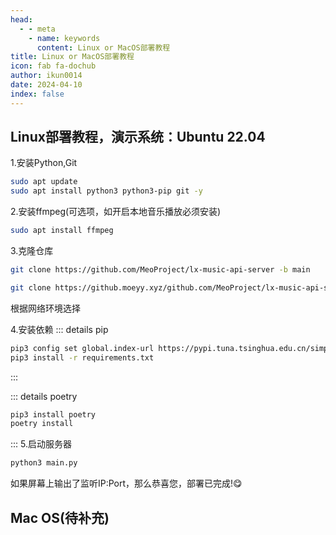 ```yaml
---
head:
  - - meta
    - name: keywords
      content: Linux or MacOS部署教程
title: Linux or MacOS部署教程
icon: fab fa-dochub
author: ikun0014
date: 2024-04-10
index: false
---
```


## Linux部署教程，演示系统：Ubuntu 22.04

1.安装Python,Git
``` bash
sudo apt update
sudo apt install python3 python3-pip git -y
```
2.安装ffmpeg(可选项，如开启本地音乐播放必须安装)
``` bash
sudo apt install ffmpeg
```
3.克隆仓库
``` bash
git clone https://github.com/MeoProject/lx-music-api-server -b main

git clone https://github.moeyy.xyz/github.com/MeoProject/lx-music-api-server -b main
```
根据网络环境选择

4.安装依赖
::: details pip
``` bash
pip3 config set global.index-url https://pypi.tuna.tsinghua.edu.cn/simple(可选的操作)
pip3 install -r requirements.txt
```
:::  

::: details poetry
``` bash
pip3 install poetry
poetry install
```
:::
5.启动服务器
``` bash
python3 main.py
```
如果屏幕上输出了监听IP:Port，那么恭喜您，部署已完成!:yum:

## Mac OS(待补充)